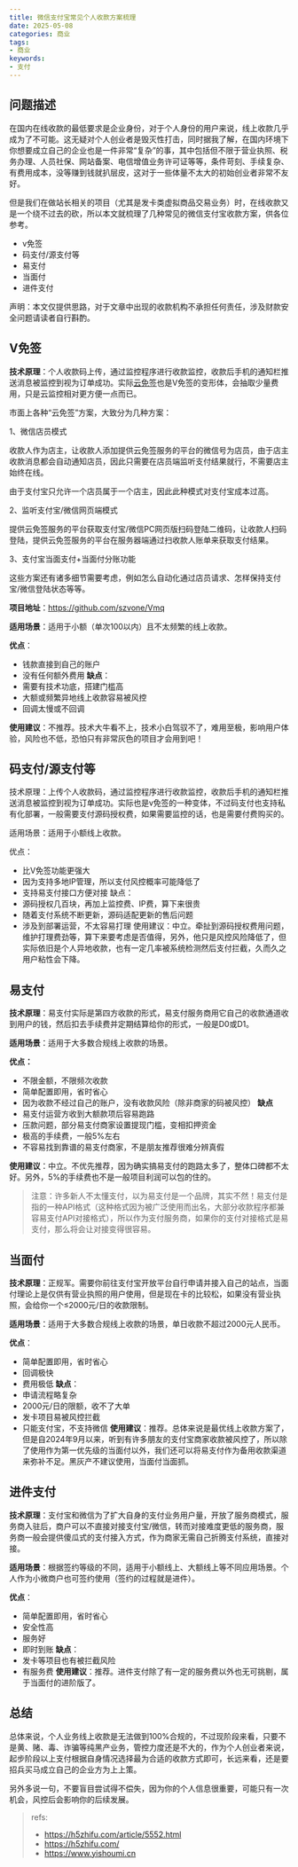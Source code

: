 ```yaml
---
title: 微信支付宝常见个人收款方案梳理
date: 2025-05-08
categories: 商业
tags: 
- 商业
keywords:
- 支付
---
```


## 问题描述

在国内在线收款的最低要求是企业身份，对于个人身份的用户来说，线上收款几乎成为了不可能。这无疑对个人创业者是毁灭性打击，同时据我了解，在国内环境下你想要成立自己的企业也是一件非常“复杂”的事，其中包括但不限于营业执照、税务办理、人员社保、网站备案、电信增值业务许可证等等，条件苛刻、手续复杂、有费用成本，没等赚到钱就扒层皮，这对于一些体量不太大的初始创业者非常不友好。

但是我们在做站长相关的项目（尤其是发卡类虚拟商品交易业务）时，在线收款又是一个绕不过去的砍，所以本文就梳理了几种常见的微信支付宝收款方案，供各位参考。

* v免签
* 码支付/源支付等
* 易支付
* 当面付
* 进件支付

声明：本文仅提供思路，对于文章中出现的收款机构不承担任何责任，涉及财款安全问题请读者自行斟酌。

## V免签

**技术原理**：个人收款码上传，通过监控程序进行收款监控，收款后手机的通知栏推送消息被监控到视为订单成功。实际[云免签](https://yunmianqian.com/)也是V免签的变形体，会抽取少量费用，只是云监控相对更方便一点而已。

市面上各种“云免签”方案，大致分为几种方案：

1、微信店员模式

收款人作为店主，让收款人添加提供云免签服务的平台的微信号为店员，由于店主收款消息都会自动通知店员，因此只需要在店员端监听支付结果就行，不需要店主始终在线。

由于支付宝只允许一个店员属于一个店主，因此此种模式对支付宝成本过高。

2、监听支付宝/微信网页端模式

提供云免签服务的平台获取支付宝/微信PC网页版扫码登陆二维码，让收款人扫码登陆，提供云免签服务的平台在服务器端通过扫收款人账单来获取支付结果。

3、支付宝当面支付+当面付分账功能

这些方案还有诸多细节需要考虑，例如怎么自动化通过店员请求、怎样保持支付宝/微信登陆状态等等。

**项目地址**：https://github.com/szvone/Vmq

**适用场景**：适用于小额（单次100以内）且不太频繁的线上收款。

**优点**：
* 钱款直接到自己的账户
* 没有任何额外费用
**缺点**：
* 需要有技术功底，搭建门槛高
* 大额或频繁异地线上收款容易被风控
* 回调太慢或不回调

**使用建议**：不推荐。技术大牛看不上，技术小白驾驭不了，难用至极，影响用户体验，风险也不低，恐怕只有非常灰色的项目才会用到吧！

## 码支付/源支付等

技术原理：上传个人收款码，通过监控程序进行收款监控，收款后手机的通知栏推送消息被监控到视为订单成功。实际也是v免签的一种变体，不过码支付也支持私有化部署，一般需要支付源码授权费，如果需要监控的话，也是需要付费购买的。

适用场景：适用于小额线上收款。

优点：
* 比V免签功能更强大
* 因为支持多地IP管理，所以支付风控概率可能降低了
* 支持易支付接口方便对接
缺点：
* 源码授权几百块，再加上监控费、IP费，算下来很贵
* 随着支付系统不断更新，源码适配更新的售后问题
* 涉及到部署运营，不太容易打理
使用建议：中立。牵扯到源码授权费用问题，维护打理费劲等，算下来要考虑是否值得，另外，他只是风控风险降低了，但实际依旧是个人异地收款，也有一定几率被系统检测然后支付拦截，久而久之用户粘性会下降。

## 易支付

**技术原理**：易支付实际是第四方收款的形式，易支付服务商用它自己的收款通道收到用户的钱，然后扣去手续费并定期结算给你的形式，一般是D0或D1。

**适用场景**：适用于大多数合规线上收款的场景。

**优点：**
* 不限金额，不限频次收款
* 简单配置即用，省时省心
* 因为收款不经过自己的账户，没有收款风险（除非商家的码被风控）
**缺点**
* 易支付运营方收到大额款项后容易跑路
* 压款问题，部分易支付商家设置提现门槛，变相扣押资金
* 极高的手续费，一般5%左右
* 不容易找到靠谱的易支付商家，不是朋友推荐很难分辨真假

**使用建议**：中立。不优先推荐，因为确实搞易支付的跑路太多了，整体口碑都不太好。另外，5%的手续费也不是一般项目利润可以包的住的。

> 注意：许多新人不太懂支付，以为易支付是一个品牌，其实不然！易支付是指的一种API格式（这种格式因为被广泛使用而出名，大部分收款程序都兼容易支付API对接格式），所以作为支付服务商，如果你的支付对接格式是易支付，那么将会让对接变得很容易。

## 当面付
**技术原理**：正规军。需要你前往支付宝开放平台自行申请并接入自己的站点，当面付理论上是仅供有营业执照的用户使用，但是现在卡的比较松，如果没有营业执照，会给你一个≤2000元/日的收款限制。

**适用场景**：适用于大多数合规线上收款的场景，单日收款不超过2000元人民币。

**优点**：
* 简单配置即用，省时省心
* 回调极快
* 费用极低
**缺点**：
* 申请流程略复杂
* 2000元/日的限额，收不了大单
* 发卡项目易被风控拦截
* 只能支付宝，不支持微信
**使用建议**：推荐。总体来说是最优线上收款方案了，但是自2024年9月以来，听到有许多朋友的支付宝商家收款被风控了，所以除了使用作为第一优先级的当面付以外，我们还可以将易支付作为备用收款渠道来弥补不足。黑灰产不建议使用，当面付当面抓。

## 进件支付
**技术原理**：支付宝和微信为了扩大自身的支付业务用户量，开放了服务商模式，服务商入驻后，商户可以不直接对接支付宝/微信，转而对接难度更低的服务商，服务商一般会提供傻瓜式的支付接入方式，作为商家无需自己折腾支付系统，直接对接。

**适用场景**：根据签约等级的不同，适用于小额线上、大额线上等不同应用场景。个人作为小微商户也可签约使用（签约的过程就是进件）。

**优点**：
* 简单配置即用，省时省心
* 安全性高
* 服务好
* 即时到账
**缺点**：
* 发卡等项目也有被拦截风险
* 有服务费
**使用建议**：推荐。进件支付除了有一定的服务费以外也无可挑剔，属于当面付的进阶版了。

## 总结

总体来说，个人业务线上收款是无法做到100%合规的，不过现阶段来看，只要不是黄、赌、毒、诈骗等纯黑产业务，管控力度还是不大的，作为个人创业者来说，起步阶段以上支付根据自身情况选择最为合适的收款方式即可，长远来看，还是要招兵买马成立自己的企业方为上上策。

另外多说一句，不要盲目尝试得不偿失，因为你的个人信息很重要，可能只有一次机会，风控后会影响你的后续发展。

> refs:
> * https://h5zhifu.com/article/5552.html
> * https://h5zhifu.com/
> * https://www.yishoumi.cn
